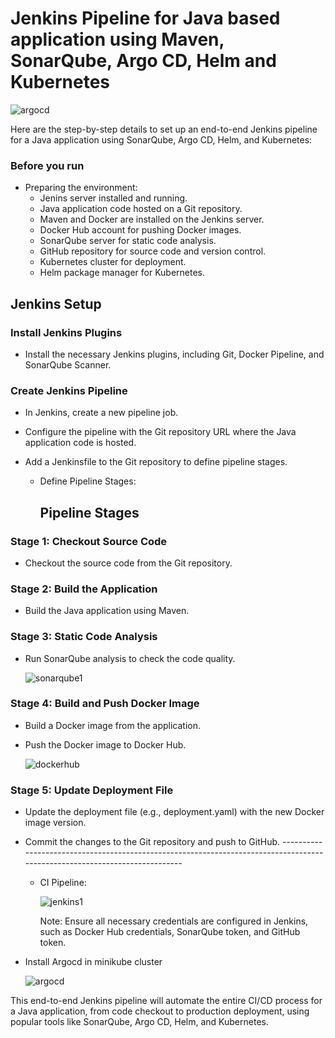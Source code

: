 # Jenkins Pipeline for Java based application using Maven, SonarQube, Argo CD, Helm and Kubernetes

![argocd](https://github.com/Ranaahmedit/End-to-End-CI-CD/assets/127610751/6186c66b-f54b-4fbd-911b-731305d5b88f)

Here are the step-by-step details to set up an end-to-end Jenkins pipeline for a Java application using SonarQube, Argo CD, Helm, and Kubernetes:


   ### Before you run  
- Preparing the environment:
   - Jenins server installed and running.
   - Java application code hosted on a Git repository.
   - Maven and Docker are installed on the Jenkins server.
   - Docker Hub account for pushing Docker images.
   - SonarQube server for static code analysis.
   - GitHub repository for source code and version control.
   - Kubernetes cluster for deployment.
   - Helm package manager for Kubernetes.
## Jenkins Setup

### Install Jenkins Plugins

- Install the necessary Jenkins plugins, including Git, Docker Pipeline, and SonarQube Scanner.

### Create Jenkins Pipeline

- In Jenkins, create a new pipeline job.
- Configure the pipeline with the Git repository URL where the Java application code is hosted.
- Add a Jenkinsfile to the Git repository to define pipeline stages.
        
    - Define Pipeline Stages:
       ## Pipeline Stages
      
### Stage 1: Checkout Source Code

- Checkout the source code from the Git repository.

### Stage 2: Build the Application

- Build the Java application using Maven.

### Stage 3: Static Code Analysis

- Run SonarQube analysis to check the code quality.



   ![sonarqube1](https://github.com/Ranaahmedit/End-to-End-CI-CD/assets/127610751/11d2186f-f7c3-4e2b-b7a8-6ffc960eadbe)
  

### Stage 4: Build and Push Docker Image

- Build a Docker image from the application.
- Push the Docker image to Docker Hub.

  
    ![dockerhub ](https://github.com/Ranaahmedit/End-to-End-CI-CD/assets/127610751/f5ffdbeb-903e-477b-a7f1-7a4dea42e071)
  

### Stage 5: Update Deployment File

- Update the deployment file (e.g., deployment.yaml) with the new Docker image version.
- Commit the changes to the Git repository and push to GitHub.
                       ---------------------------------------------------------------------------------------------------------------------------


  - CI Pipeline:

      ![jenkins1](https://github.com/Ranaahmedit/End-to-End-CI-CD/assets/127610751/54789846-653d-4779-849c-0b1c84454f86)





      Note: Ensure all necessary credentials are configured in Jenkins, such as Docker Hub credentials, SonarQube token, and GitHub token.








- Install Argocd in minikube cluster
  
    ![argocd](https://github.com/Ranaahmedit/End-to-End-CI-CD/assets/127610751/d5c13480-3881-43dd-9674-823470b65a49)


This end-to-end Jenkins pipeline will automate the entire CI/CD process for a Java application, from code checkout to production deployment, using popular tools like SonarQube, Argo CD, Helm, and Kubernetes.
